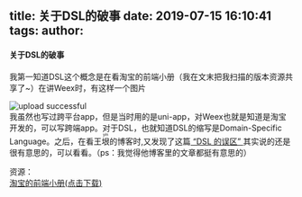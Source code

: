 title: 关于DSL的破事
date: 2019-07-15 16:10:41
tags:
author:
---
#### 关于DSL的破事
我第一知道DSL这个概念是在看淘宝的前端小册（我在文末把我扫描的版本资源共享了~）在讲Weex时，有这样一个图片
<!--more--> 
![upload successful](/images/pasted-178.png)  
我虽然也写过跨平台app，但是当时用的是uni-app，对Weex也就是知道是淘宝开发的，可以写跨端app。对于DSL，也就知道DSL的缩写是Domain-Specific Language。之后，在看王<ruby>垠<rt>yín</rt></ruby>的博客时,又发现了这篇[ “DSL 的误区” ](http://www.yinwang.org/blog-cn/2017/05/25/dsl)其实说的还是很有意思的，可以看看。（ps：我觉得他博客里的文章都挺有意思的）

资源：  
[淘宝的前端小册(点击下载)](/download/软件工程经济学.xmind)
